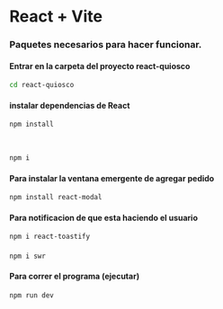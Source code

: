 # React + Vite

### Paquetes necesarios para hacer funcionar.

#### Entrar en la carpeta del proyecto react-quiosco

```bash
cd react-quiosco
```

#### instalar dependencias de React

```bash
npm install 
```
<br> 

```bash
npm i 
```
#### Para instalar la ventana emergente de agregar pedido

```bash
npm install react-modal
```

#### Para notificacion de que esta haciendo el usuario
```bash
npm i react-toastify
```

#### 
```bash
npm i swr
```



#### Para correr el programa (ejecutar) 
```bash
npm run dev
```

